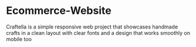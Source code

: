 # Ecommerce-Website
Craftella is a simple responsive web project that showcases handmade crafts in a clean layout with clear fonts and a design that works smoothly on mobile too
